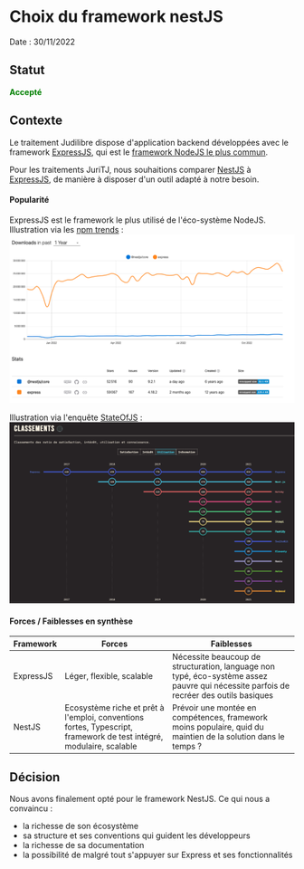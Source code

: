 # Choix du framework nestJS

Date : 30/11/2022

## Statut

**<span style="color:green">Accepté</span>**

## Contexte

Le traitement Judilibre dispose d'application backend développées avec le framework [ExpressJS](https://expressjs.com/fr/), qui est le [framework NodeJS le plus commun](https://2021.stateofjs.com/fr-FR/libraries/back-end-frameworks/).

Pour les traitements JuriTJ, nous souhaitions comparer [NestJS](https://nestjs.com/) à [ExpressJS](https://expressjs.com/fr/), de manière à disposer d'un outil adapté à notre besoin. 

#### Popularité 

ExpressJS est le framework le plus utilisé de l'éco-système NodeJS. 
Illustration via les [npm trends](https://npmtrends.com/@nestjs/core-vs-express) : 
![NPM Trends](../images/0001-npm-trends-2022.png)

Illustration via l'enquête [StateOfJS](https://2021.stateofjs.com/fr-FR/libraries/back-end-frameworks/) : 
![State of JS](../images/0001-state-of-js-2021.png)

#### Forces / Faiblesses en synthèse

| Framework  | Forces | Faiblesses |
|------------|--------|------------|
| ExpressJS  | Léger, flexible, scalable  | Nécessite beaucoup de structuration, language non typé, éco-système assez pauvre qui nécessite parfois de recréer des outils basiques |
| NestJS     | Ecosystème riche et prêt à l'emploi, conventions fortes, Typescript, framework de test intégré, modulaire, scalable | Prévoir une montée en compétences, framework moins populaire, quid du maintien de la solution dans le temps ? |


## Décision

Nous avons finalement opté pour le framework NestJS. Ce qui nous a convaincu : 
- la richesse de son écosystème 
- sa structure et ses conventions qui guident les développeurs
- la richesse de sa documentation
- la possibilité de malgré tout s'appuyer sur Express et ses fonctionnalités